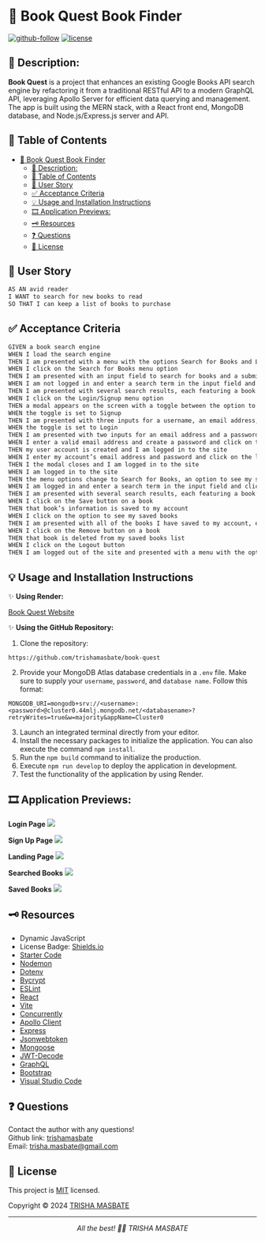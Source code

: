 # 📖 Book Quest Book Finder

[![github-follow](https://img.shields.io/github/followers/trishamasbate?label=Follow&logoColor=purple&style=social)](https://github.com/trishamasbate)
[![license](https://img.shields.io/badge/License-MIT-brightgreen.svg)](https://choosealicense.com/licenses/mit/)


## 📃 Description:
**Book Quest** is a project that enhances an existing Google Books API search engine by refactoring it from a traditional RESTful API to a modern GraphQL API, leveraging Apollo Server for efficient data querying and management. The app is built using the MERN stack, with a React front end, MongoDB database, and Node.js/Express.js server and API.

## 📌 Table of Contents
- [📖 Book Quest Book Finder](#-book-quest-book-finder)
  - [📃 Description:](#-description)
  - [📌 Table of Contents](#-table-of-contents)
  - [🔎 User Story](#-user-story)
  - [✅ Acceptance Criteria](#-acceptance-criteria)
  - [💡 Usage and Installation Instructions](#-usage-and-installation-instructions)
  - [🎞️ Application Previews:](#️-application-previews)
  - [🗝️ Resources](#️-resources)
  - [❓ Questions](#-questions)
  - [🪪 License](#-license)

## 🔎 User Story
```md
AS AN avid reader
I WANT to search for new books to read
SO THAT I can keep a list of books to purchase
```

## ✅ Acceptance Criteria
```md
GIVEN a book search engine
WHEN I load the search engine
THEN I am presented with a menu with the options Search for Books and Login/Signup and an input field to search for books and a submit button
WHEN I click on the Search for Books menu option
THEN I am presented with an input field to search for books and a submit button
WHEN I am not logged in and enter a search term in the input field and click the submit button
THEN I am presented with several search results, each featuring a book’s title, author, description, image, and a link to that book on the Google Books site
WHEN I click on the Login/Signup menu option
THEN a modal appears on the screen with a toggle between the option to log in or sign up
WHEN the toggle is set to Signup
THEN I am presented with three inputs for a username, an email address, and a password, and a signup button
WHEN the toggle is set to Login
THEN I am presented with two inputs for an email address and a password and login button
WHEN I enter a valid email address and create a password and click on the signup button
THEN my user account is created and I am logged in to the site
WHEN I enter my account’s email address and password and click on the login button
THEN I the modal closes and I am logged in to the site
WHEN I am logged in to the site
THEN the menu options change to Search for Books, an option to see my saved books, and Logout
WHEN I am logged in and enter a search term in the input field and click the submit button
THEN I am presented with several search results, each featuring a book’s title, author, description, image, and a link to that book on the Google Books site and a button to save a book to my account
WHEN I click on the Save button on a book
THEN that book’s information is saved to my account
WHEN I click on the option to see my saved books
THEN I am presented with all of the books I have saved to my account, each featuring the book’s title, author, description, image, and a link to that book on the Google Books site and a button to remove a book from my account
WHEN I click on the Remove button on a book
THEN that book is deleted from my saved books list
WHEN I click on the Logout button
THEN I am logged out of the site and presented with a menu with the options Search for Books and Login/Signup and an input field to search for books and a submit button
```

## 💡 Usage and Installation Instructions
✨ **Using Render:**

[Book Quest Website](https://book-quest-29c0.onrender.com/)

✨ **Using the GitHub Repository:**

1.  Clone the repository:
```
https://github.com/trishamasbate/book-quest
```
2.  Provide your MongoDB Atlas database credentials in a `.env` file. Make sure to supply your `username`, `password`, and `database name`. Follow this format:
```
MONGODB_URI=mongodb+srv://<username>:<password>@cluster0.44mlj.mongodb.net/<databasename>?retryWrites=true&w=majority&appName=Cluster0
```
3.	Launch an integrated terminal directly from your editor.
4.  Install the necessary packages to initialize the application. You can also execute the command `npm install`.
5.  Run the `npm build` command to initialize the production.  
6.	Execute `npm run develop` to deploy the application in development.
7.  Test the functionality of the application by using Render.


## 🎞️ Application Previews:

**Login Page**
![](./public/login-page.png)

**Sign Up Page**
![](./public/signup-page.png)

**Landing Page**
![](./public/landing-page.png)

**Searched Books**
![](./public/searched-books.png)

**Saved Books**
![](./public/saved-books.png)

## 🗝️ Resources
- Dynamic JavaScript
- License Badge: [Shields.io](https://shields.io/)
- [Starter Code](https://github.com/coding-boot-camp/solid-broccoli)
- [Nodemon](https://www.npmjs.com/package/nodemon)
- [Dotenv](https://www.npmjs.com/package/dotenv)
- [Bycrypt](https://www.npmjs.com/package/bcrypt)
- [ESLint](https://www.npmjs.com/package/eslint)
- [React](https://www.npmjs.com/package/react)
- [Vite](https://www.npmjs.com/package/vite)
- [Concurrently](https://www.npmjs.com/package/concurrently)
- [Apollo Client](https://www.npmjs.com/package/@apollo/client)
- [Express](https://www.npmjs.com/package/express)
- [Jsonwebtoken](https://www.npmjs.com/package/jsonwebtoken)
- [Mongoose](https://www.npmjs.com/package/mongoose)
- [JWT-Decode](https://www.npmjs.com/package/jwt-decode)
- [GraphQL](https://www.npmjs.com/package/graphql)
- [Bootstrap](https://www.npmjs.com/package/bootstrap)
- [Visual Studio Code](https://code.visualstudio.com/)


## ❓ Questions
Contact the author with any questions!<br>
Github link: [trishamasbate](https://github.com/trishamasbate)<br>
Email: trisha.masbate@gmail.com

## 🪪 License
This project is [MIT](https://choosealicense.com/licenses/mit/) licensed.<br />

Copyright © 2024 [TRISHA MASBATE](https://github.com/trishamasbate)
  
<hr>
<p align='center'><i>
All the best! 🤟🏻 TRISHA MASBATE
</i></p>